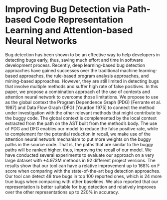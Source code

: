# Improving Bug Detection via Path-based Code Representation Learning and Attention-based Neural Networks

Bug detection has been shown to be an effective way to help developers in detecting bugs early, thus, saving
much effort and time in software development process. Recently, deep learning-based bug detection approaches
have gained successes over the traditional machine learning-based approaches, the rule-based program analysis
approaches, and mining-based approaches. However, they are still limited in detecting bugs that involve
multiple methods and suffer high rate of false positives. In this paper, we propose a combination approach of
the use of contexts and attention neural network to overcome those limitations. We propose to use as the global
context the Program Dependence Graph (PDG) [Ferrante et al. 1987] and Data Flow Graph (DFG) [Yourdon
1975] to connect the method under investigation with the other relevant methods that might contribute to the
buggy code. The global context is complemented by the local context extracted from the path on the AST built
from the method’s body. The use of PDG and DFG enables our model to reduce the false positive rate, while
to complement for the potential reduction in recall, we make use of the attention neural network mechanism
to put more weights on the buggy paths in the source code. That is, the paths that are similar to the buggy
paths will be ranked higher, thus, improving the recall of our model. We have conducted several experiments
to evaluate our approach on a very large dataset with +4.973M methods in 92 different project versions. The
results show that our tool can have a relative improvement up to 168% on F score when comparing with the
state-of-the-art bug detection approaches. Our tool can detect 48 true bugs in top 100 reported ones, which is
24 more true bugs when comparing with other baselines. We also reported that our representation is better
suitable for bug detection and relatively improves over the other representations up to 220% in accuracy.
